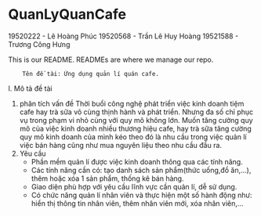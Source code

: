 # QuanLyQuanCafe

19520222 - Lê Hoàng Phúc
19520568 - Trần Lê Huy Hoàng
19521588 - Trương Công Hưng


This is our README. READMEs are where we manage our repo.

        Tên đề tài: Ứng dụng quản lí quán cafe.

I. Mô tả đề tài
1. phân tích vấn đề
    Thời buổi công nghệ phát triển việc kinh doanh tiệm cafe hay trà sữa vô cùng thịnh hành và phát triển. Nhưng đa số chỉ phục vụ trong phạm vi nhỏ cùng với quy mô không lớn. Muốn tăng cường quy mô của việc kinh doanh nhiều thương hiệu cafe, hay trà sữa tăng cường quy mô kinh doanh của mình kéo theo đó là nhu cầu trong việc quản lí việc bán hàng cũng như mua nguyên liệu theo nhu cầu đầu ra.
2. Yêu cầu
    - Phần mềm quản lí được việc kinh doanh thông qua các tính năng.
    - Các tính năng cần có: tạo danh sách sản phẩm(thức uống,đồ ăn,...), thêm hoặc xóa 1 sản phẩm, thống kê bán hàng.
    - Giao diện phù hợp với yêu cầu lĩnh vực cần quản lí, dễ sử dụng.
    - Có chức năng quản lí nhân viên và thực hiện một số hành động như: hiển thị thông tin nhân viên, thêm nhân viên mới, xóa nhân viên,...